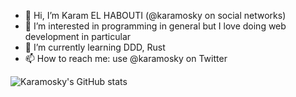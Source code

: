 - 👋 Hi, I’m Karam EL HABOUTI (@karamosky on social networks)
- 👀 I’m interested in programming in general but I love doing web development in particular
- 🌱 I’m currently learning DDD, Rust
- 📫 How to reach me: use @karamosky on Twitter

<!---
karamosky/karamosky is a ✨ special ✨ repository because its `README.md` (this file) appears on your GitHub profile.
You can click the Preview link to take a look at your changes.
--->

![Karamosky's GitHub stats](https://github-readme-stats.vercel.app/api?username=karamosky&count_private=true)
